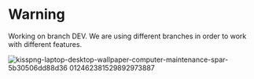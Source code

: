 # Warning

Working on branch DEV.
We are using different branches in order to work with different features.

![kisspng-laptop-desktop-wallpaper-computer-maintenance-spar-5b30506dd88d36 012462381529892973887](https://user-images.githubusercontent.com/43418608/128951571-88ee5a3e-9e31-47f3-9c40-45dee873bd52.jpg)
